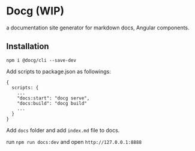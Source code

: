 # Docg (WIP)

a documentation site generator for markdown docs, Angular components.

## Installation

```
npm i @docg/cli --save-dev
```

Add scripts to package.json as followings:

```
{
  scripts: {
    ...
    "docs:start": "docg serve",
    "docs:build": "docg build"
    ...
  }
}
```
Add `docs` folder and add `index.md` file to docs.

run `npm run docs:dev` and open `http://127.0.0.1:8888`
